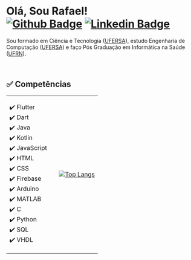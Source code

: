 # Olá, Sou Rafael! <br> [![Github Badge](https://img.shields.io/badge/-Github-000?style=flat-square&logo=Github&logoColor=white&link=https://github.com/RafaAbranttes)](https://github.com/RafaAbranttes) <ls> [![Linkedin Badge](https://img.shields.io/badge/-LinkedIn-blue?style=flat-square&logo=Linkedin&logoColor=white&link=https://www.linkedin.com/in/rafael-a-186b681a1/)](https://www.linkedin.com/in/rafael-a-186b681a1/)

Sou formado em Ciência e Tecnologia ([UFERSA](https://ufersa.edu.br/)), estudo Engenharia de Computação ([UFERSA](https://ufersa.edu.br/)) e faço Pós Graduação em Informática na Saúde ([UFRN](https://www.ufrn.br/)). 

<br>

## ✅ Competências 

<table>

<tr>
<td>

<div > 

✔️ Flutter<br>
✔️ Dart<br>
✔️ Java<br>
✔️ Kotlin<br>
✔️ JavaScript<br>
✔️ HTML<br>
✔️ CSS<br>
✔️ Firebase<br>
✔️ Arduino<br>
✔️ MATLAB<br>
✔️ C<br>
✔️ Python<br>
✔️ SQL<br>
✔️ VHDL<br>
  
</div>  

</td>

<td> </td> 

<td>

<div> 


[![Top Langs](https://github-readme-stats.vercel.app/api/top-langs/?username=RafaAbranttes&layout=compact&theme=radical&bg_color=30,0d0d0d,191919&title_color=fff&text_color=fff&icon_color=79ff97)](https://github.com/anuraghazra/github-readme-stats)
</div>  

</td>

</tr>




</table>
